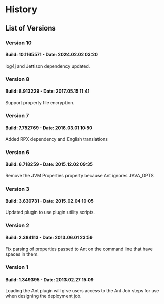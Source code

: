 # History
 
## List of Versions
 
### Version 10
 
#### Build: 10.1165571 - Date: 2024.02.02 03:20
 
log4j and Jettison dependency updated.
 
### Version 8
 
#### Build: 8.913229 - Date: 2017.05.15 11:41
 
Support property file encryption.
 
### Version 7
 
#### Build: 7.752769 - Date: 2016.03.01 10:50
 
Added RPX dependency and English translations
 
### Version 6
 
#### Build: 6.718259 - Date: 2015.12.02 09:35
 
Remove the JVM Properties property because Ant ignores JAVA_OPTS
 
### Version 3
 
#### Build: 3.630731 - Date: 2015.02.04 10:05
 
Updated plugin to use plugin utility scripts.
 
### Version 2
 
#### Build: 2.384113 - Date: 2013.06.01 23:59
 
Fix parsing of properties passed to Ant on the command line that have spaces in them.
 
### Version 1
 
#### Build: 1.349395 - Date: 2013.02.27 15:09
 
Loading the Ant plugin will give users access to the Ant Job steps for use when designing the deployment job.
 
